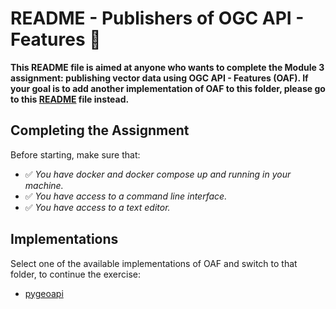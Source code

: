 # README - Publishers of OGC API - Features 🚀

**This README file is aimed at anyone who wants to complete the Module 3 assignment: publishing vector data using OGC API - Features (OAF). If your goal is to add another implementation of OAF to this folder, please go to this [README](.README-implementers.md) file instead.**

## Completing the Assignment

Before starting, make sure that:

- ✅ *You have docker and docker compose up and running in your machine.*
- ✅ *You have access to a command line interface.*
- ✅ *You have access to a text editor.*

## Implementations 

Select one of the available implementations of OAF and switch to that folder, to continue the exercise:

* [pygeoapi](./pygeoapi/)